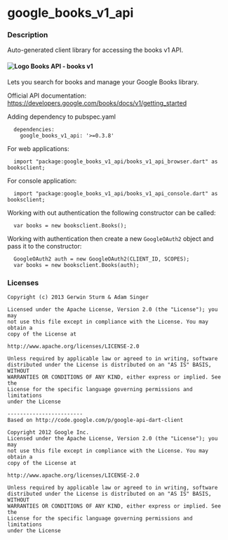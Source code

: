 # google_books_v1_api

### Description

Auto-generated client library for accessing the books v1 API.

#### ![Logo](http://www.google.com/images/icons/product/ebooks-16.png) Books API - books v1

Lets you search for books and manage your Google Books library.

Official API documentation: https://developers.google.com/books/docs/v1/getting_started

Adding dependency to pubspec.yaml

```
  dependencies:
    google_books_v1_api: '>=0.3.8'
```

For web applications:

```
  import "package:google_books_v1_api/books_v1_api_browser.dart" as booksclient;
```

For console application:

```
  import "package:google_books_v1_api/books_v1_api_console.dart" as booksclient;
```

Working with out authentication the following constructor can be called:

```
  var books = new booksclient.Books();
```

Working with authentication then create a new `GoogleOAuth2` object and pass it to the constructor:


```
  GoogleOAuth2 auth = new GoogleOAuth2(CLIENT_ID, SCOPES);
  var books = new booksclient.Books(auth);
```

### Licenses

```
Copyright (c) 2013 Gerwin Sturm & Adam Singer

Licensed under the Apache License, Version 2.0 (the "License"); you may 
not use this file except in compliance with the License. You may obtain a 
copy of the License at

http://www.apache.org/licenses/LICENSE-2.0

Unless required by applicable law or agreed to in writing, software
distributed under the License is distributed on an "AS IS" BASIS, WITHOUT
WARRANTIES OR CONDITIONS OF ANY KIND, either express or implied. See the
License for the specific language governing permissions and limitations 
under the License

------------------------
Based on http://code.google.com/p/google-api-dart-client

Copyright 2012 Google Inc.
Licensed under the Apache License, Version 2.0 (the "License"); you may 
not use this file except in compliance with the License. You may obtain a
copy of the License at

http://www.apache.org/licenses/LICENSE-2.0

Unless required by applicable law or agreed to in writing, software
distributed under the License is distributed on an "AS IS" BASIS, WITHOUT
WARRANTIES OR CONDITIONS OF ANY KIND, either express or implied. See the
License for the specific language governing permissions and limitations 
under the License

```

